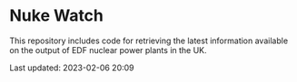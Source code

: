 # Nuke Watch

This repository includes code for retrieving the latest information available on the output of EDF nuclear power plants in the UK.

Last updated: 2023-02-06 20:09